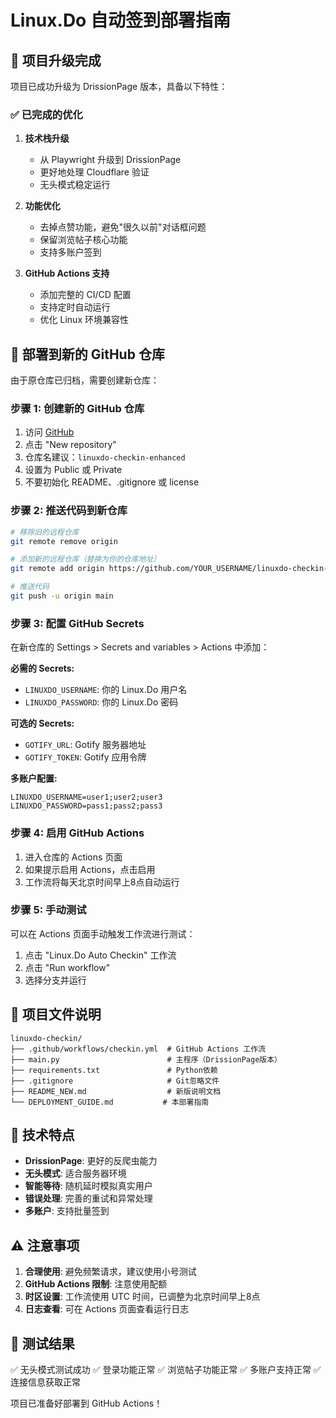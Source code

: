 # Linux.Do 自动签到部署指南

## 🎉 项目升级完成

项目已成功升级为 DrissionPage 版本，具备以下特性：

### ✅ 已完成的优化

1. **技术栈升级**
   - 从 Playwright 升级到 DrissionPage
   - 更好地处理 Cloudflare 验证
   - 无头模式稳定运行

2. **功能优化**
   - 去掉点赞功能，避免"很久以前"对话框问题
   - 保留浏览帖子核心功能
   - 支持多账户签到

3. **GitHub Actions 支持**
   - 添加完整的 CI/CD 配置
   - 支持定时自动运行
   - 优化 Linux 环境兼容性

## 🚀 部署到新的 GitHub 仓库

由于原仓库已归档，需要创建新仓库：

### 步骤 1: 创建新的 GitHub 仓库

1. 访问 [GitHub](https://github.com)
2. 点击 "New repository"
3. 仓库名建议：`linuxdo-checkin-enhanced`
4. 设置为 Public 或 Private
5. 不要初始化 README、.gitignore 或 license

### 步骤 2: 推送代码到新仓库

```bash
# 移除旧的远程仓库
git remote remove origin

# 添加新的远程仓库（替换为你的仓库地址）
git remote add origin https://github.com/YOUR_USERNAME/linuxdo-checkin-enhanced.git

# 推送代码
git push -u origin main
```

### 步骤 3: 配置 GitHub Secrets

在新仓库的 Settings > Secrets and variables > Actions 中添加：

**必需的 Secrets:**
- `LINUXDO_USERNAME`: 你的 Linux.Do 用户名
- `LINUXDO_PASSWORD`: 你的 Linux.Do 密码

**可选的 Secrets:**
- `GOTIFY_URL`: Gotify 服务器地址
- `GOTIFY_TOKEN`: Gotify 应用令牌

**多账户配置:**
```
LINUXDO_USERNAME=user1;user2;user3
LINUXDO_PASSWORD=pass1;pass2;pass3
```

### 步骤 4: 启用 GitHub Actions

1. 进入仓库的 Actions 页面
2. 如果提示启用 Actions，点击启用
3. 工作流将每天北京时间早上8点自动运行

### 步骤 5: 手动测试

可以在 Actions 页面手动触发工作流进行测试：
1. 点击 "Linux.Do Auto Checkin" 工作流
2. 点击 "Run workflow"
3. 选择分支并运行

## 📁 项目文件说明

```
linuxdo-checkin/
├── .github/workflows/checkin.yml  # GitHub Actions 工作流
├── main.py                        # 主程序（DrissionPage版本）
├── requirements.txt               # Python依赖
├── .gitignore                     # Git忽略文件
├── README_NEW.md                  # 新版说明文档
└── DEPLOYMENT_GUIDE.md           # 本部署指南
```

## 🔧 技术特点

- **DrissionPage**: 更好的反爬虫能力
- **无头模式**: 适合服务器环境
- **智能等待**: 随机延时模拟真实用户
- **错误处理**: 完善的重试和异常处理
- **多账户**: 支持批量签到

## ⚠️ 注意事项

1. **合理使用**: 避免频繁请求，建议使用小号测试
2. **GitHub Actions 限制**: 注意使用配额
3. **时区设置**: 工作流使用 UTC 时间，已调整为北京时间早上8点
4. **日志查看**: 可在 Actions 页面查看运行日志

## 🎯 测试结果

✅ 无头模式测试成功
✅ 登录功能正常
✅ 浏览帖子功能正常
✅ 多账户支持正常
✅ 连接信息获取正常

项目已准备好部署到 GitHub Actions！

